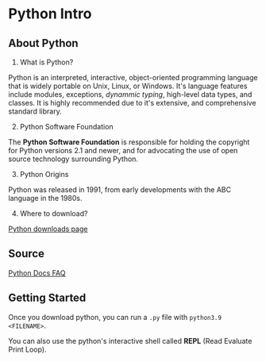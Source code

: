 # Python Intro

## About Python

1. What is Python?

Python is an interpreted, interactive, object-oriented programming language that is widely portable on Unix, Linux, or Windows. It's language features include modules, exceptions, _dynammic typing_, high-level data types, and classes. It is highly recommended due to it's extensive, and comprehensive standard library.

2. Python Software Foundation

The **Python Software Foundation** is responsible for holding the copyright for Python versions 2.1 and newer, and for advocating the use of open source technology surrounding Python.

3. Python Origins

Python was released in 1991, from early developments with the ABC language in the 1980s.

4. Where to download?

[Python downloads page](https://www.python.org/downloads/)

## Source

[Python Docs FAQ](https://docs.python.org/3/faq/general.html)

## Getting Started

Once you download python, you can run a `.py` file with `python3.9 <FILENAME>`.

You can also use the python's interactive shell called **REPL** (Read Evaluate Print Loop).